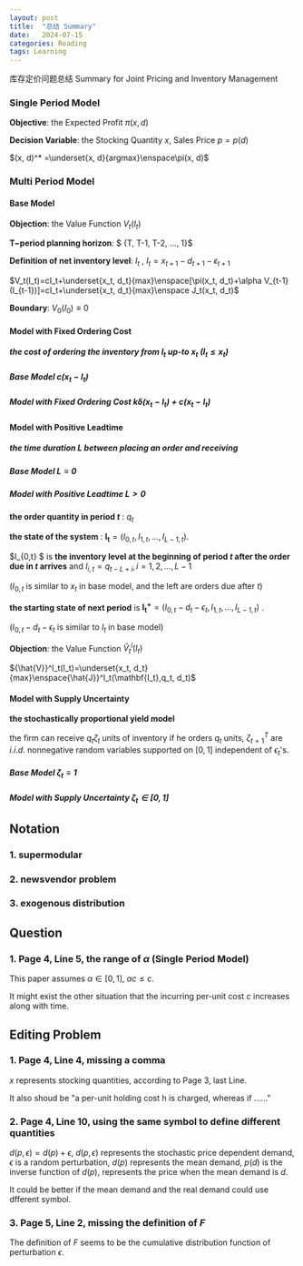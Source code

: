 ```yaml
---
layout: post
title:  "总结 Summary"
date:   2024-07-15
categories: Reading
tags: Learning
---
```


库存定价问题总结 Summary for Joint Pricing and Inventory Management

### Single Period Model

**Objective**: the Expected Profit $\pi(x, d)$

**Decision Variable**: the Stocking Quantity $x$, Sales Price $p=p(d)$

 $(x, d)^* =\underset{x, d}{argmax}\enspace\pi(x, d)$



### Multi Period Model

#### Base Model

**Objection**: the Value Function $V_t(I_t)$

**T−period planning horizon**: $ {T, T-1, T-2, ..., 1}$

**Definition of net inventory level**: $I_t$ , $I_t=x_{t+1}-d_{t+1}-\epsilon_{t+1}$

$V_t(I_t)=cI_t+\underset{x_t, d_t}{max}\enspace[\pi(x_t, d_t)+\alpha V_{t-1}(I_{t-1})]=cI_t+\underset{x_t, d_t}{max}\enspace J_t(x_t, d_t)$

**Boundary**: $V_0(I_0)\equiv0$



#### Model with Fixed Ordering Cost

##### the cost of ordering the inventory from $I_t$ up-to $x_t$ $(I_t \leq x_t)$

##### Base Model $c(x_t-I_t)$

##### Model with Fixed Ordering Cost $k\delta (x_t-I_t)+c(x_t-I_t)$



#### Model with Positive Leadtime

##### the time duration $L$ between placing an order and receiving

##### Base Model $L\equiv0$

##### Model with Positive Leadtime $L>0$

**the order quantity in period $t$** : $q_t$

**the state of the system** : $\mathbf {I_t}=(I_{0,t},I_{1,t},...,I_{L-1,t})$.

$I_{0,t} $ is **the inventory level at the beginning of period $t$ after the order due in $t$ arrives** and $I_{i,t}=q_{t-L+i}, i=1,2,...,L-1$

($I_{0,t}$ is similar to $x_t$ in base model, and the left are orders due after $t$)

**the starting state of next period** is $\mathbf {I_t^+}=(I_{0,t}-d_t-\epsilon_t,I_{1,t},...,I_{L-1,t})$ .

($I_{0,t}-d_t-\epsilon_t$ is similar to $I_t$ in base model)

**Objection**: the Value Function ${\hat{V}}^{l}_{t}(I_t)$

${\hat{V}}^l_t(I_t)=\underset{x_t, d_t}{max}\enspace{\hat{J}}^l_t(\mathbf{I_t},q_t, d_t)$



#### Model with Supply Uncertainty

**the stochastically proportional yield model**

the firm can receive $q_t\zeta_t$ units of inventory if he orders $q_t$ units, ${\zeta}^T_{t=1}$ are $i.i.d.$ nonnegative random variables supported on $[0,1]$ independent of $\epsilon_t$'s.  

##### Base Model $\zeta_t\equiv 1$

##### Model with Supply Uncertainty $\zeta_t \in [0,1]$



## Notation

### 1. supermodular

### 2. newsvendor problem

### 3. exogenous distribution





## Question

### 1. Page 4, Line 5, the range of $\alpha$ (Single Period Model)

This paper assumes $\alpha \in [0, 1]$, $\alpha c \leq c$. 

It might exist the other situation that the incurring per-unit cost $c$ increases along with time.



## Editing Problem 

### 1. Page 4, Line 4, missing a comma

$x$ represents stocking quantities, according to Page 3, last Line.

It also shoud be "a per-unit holding cost h is charged, whereas if ......"

### 2. Page 4, Line 10, using the same symbol to define different quantities

$d(p, \epsilon) = d(p) + \epsilon$, $d(p,\epsilon)$ represents the stochastic price dependent demand, $\epsilon$ is a random perturbation, $d(p)$ represents the mean demand, $p(d)$ is the inverse function of $d(p)$, represents the price when the mean demand is $d$.

It could be better if the mean demand and the real demand could use dfferent symbol.

### 3. Page 5, Line 2, missing the definition of $F$

The definition of $F$ seems to be the cumulative distribution function of perturbation $\epsilon$.





